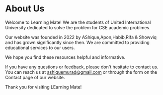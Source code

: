 # About Us


Welcome to Learning Mate! We are the students of United International University dedicated to solve the problem for CSE academic problmes.

Our website was founded in 2022 by AShique,Apon,Habib,Rifa & Showviq and has grown significantly since then. We are committed to providing educational services to our users.

 We hope you find these resources helpful and informative.

If you have any questions or feedback, please don't hesitate to contact us. You can reach us at ashiquemurad@gmail.com or through the form on the Contact page of our website.

Thank you for visiting LEarning Mate!